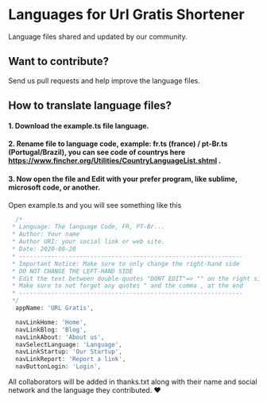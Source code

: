 Languages for Url Gratis Shortener
===================================

Language files shared and updated by our community.


## Want to contribute?
Send us pull requests and help improve the language files.

## How to translate language files? 

#### 1. Download the example.ts file language.

#### 2. Rename file to language code, example: fr.ts (france) / pt-Br.ts (Portugal/Brazil), you can see code of countrys here https://www.fincher.org/Utilities/CountryLanguageList.shtml . 

#### 3. Now open the file and Edit with your prefer program, like sublime, microsoft code, or another.

Open example.ts and you will see something like this
```php
  /*
 * Language: The language Code, FR, PT-Br...
 * Author: Your name
 * Author URI: your social link or web site. 
 * Date: 2020-08-20
 * ---------------------------------------------------------------
 * Important Notice: Make sure to only change the right-hand side
 * DO NOT CHANGE THE LEFT-HAND SIDE
 * Edit the text between double-quotes "DONT EDIT"=> "" on the right side
 * Make sure to not forget any quotes " and the comma , at the end
 * ---------------------------------------------------------------
 */
  appName: 'URL Gratis',

  navLinkHome: 'Home',
  navLinkBlog: 'Blog',
  navLinkAbout: 'About us',
  navSelectLanguage: 'Language',
  navLinkStartup: 'Our Startup',
  navLinkReport: 'Report a link',
  navButtonLogin: 'Login',


```


All collaborators will be added in thanks.txt along with their name and social network and the language they contributed. ❤️
